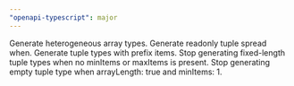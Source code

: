 ```yaml
---
"openapi-typescript": major
---
```


Generate heterogeneous array types.
Generate readonly tuple spread when.
Generate tuple types with prefix items.
Stop generating fixed-length tuple types when no minItems or maxItems is present.
Stop generating empty tuple type when arrayLength: true and minItems: 1.
